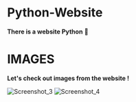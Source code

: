 # Python-Website
**There is a website Python** 💎
# IMAGES
**Let's check out images from the website !**


![Screenshot_3](https://user-images.githubusercontent.com/86996274/168435769-4efbcba3-f19e-4e95-8fe8-1a59d80c8fea.png)
![Screenshot_4](https://user-images.githubusercontent.com/86996274/168435764-3fb44f2c-0834-435d-8001-dd54d1d6be2f.png)

